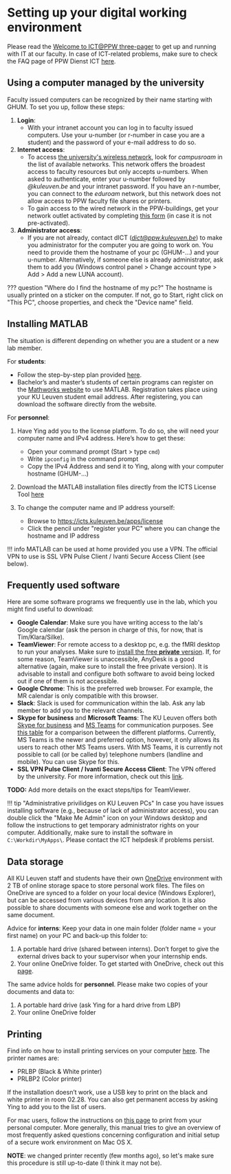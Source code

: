 # Setting up your digital working environment

Please read the [Welcome to ICT@PPW three-pager](https://ppw.kuleuven.be/ppw-dict/dictservicecatalog/welcome-to-ict-at-ppw.pdf) to get up and running with IT at our faculty. In case of ICT-related problems, make sure to check the FAQ page of PPW Dienst ICT [here](https://ppw.kuleuven.be/ppw-dict/faq/index.htm).

## Using a computer managed by the university

Faculty issued computers can be recognized by their name starting with GHUM. To set you up, follow these steps:

1. **Login**:
    - With your intranet account you can log in to faculty issued computers. Use your u-number (or r-number in case you are a student) and the password of your e-mail address to do so.
2. **Internet access**:
	  - To access [the university's wireless network](https://admin.kuleuven.be/icts/english/services/wifi), look for *campusroam* in the list of available networks. This network offers the broadest access to faculty resources but only accepts u-numbers. When asked to authenticate, enter your u-number followed by *@kuleuven.be* and your intranet password. If you have an r-number, you can connect to the *eduroam* network, but this network does not allow access to PPW faculty file shares or printers. 
	  - To gain access to the wired network in the PPW-buildings, get your network outlet activated by completing [this form](https://ppw.kuleuven.be/home/ppw-dict/forms/activating-network-outlets) (in case it is not pre-activated).
3. **Administrator access**:
    - If you are not already, contact dICT (*dict@ppw.kuleuven.be*) to make you administrator for the computer you are going to work on. You need to provide them the hostname of your pc (GHUM-…) and your u-number.
Alternatively, if someone else is already administrator, ask them to add you (Windows control panel > Change account type > Add > Add a new LUNA account).

??? question "Where do I find the hostname of my pc?"
	The hostname is usually printed on a sticker on the computer. If not, go to Start, right click on "This PC", choose properties, and check the "Device name" field.

## Installing MATLAB

The situation is different depending on whether you are a student or a new lab member.

For **students**:

- Follow the step-by-step plan provided [here](https://admin.kuleuven.be/icts/onderzoek/downloads/MATLAB/tah-student-install-2017-en.pdf).
- Bachelor’s and master’s students of certain programs can register on the [Mathworks website](https://nl.mathworks.com/academia/tah-portal/ku-leuven-30919019.html) to use MATLAB. Registration takes place using your KU Leuven student email address. After registering, you can download the software directly from the website.

For **personnel**:

1. Have Ying add you to the license platform. To do so, she will need your computer name and IPv4 address. Here’s how to get these:
	
	- Open your command prompt (Start > type `cmd`)
	- Write `ipconfig` in the command prompt 
	- Copy the IPv4 Address and send it to Ying, along with your computer hostname (GHUM-...)

2.	Download the MATLAB installation files directly from the ICTS License Tool [here](https://icts.kuleuven.be/apps/license/download/MATLAB/index.html)

3.	To change the computer name and IP address yourself: 

	- Browse to https://icts.kuleuven.be/apps/license
	- Click the pencil under "register your PC" where you can change the hostname and IP address

!!! info
	MATLAB can be used at home provided you use a VPN. The official VPN to use is SSL VPN Pulse Client / Ivanti Secure Access Client (see below).

## Frequently used software

Here are some software programs we frequently use in the lab, which you might find useful to download:

- **Google Calendar**: Make sure you have writing access to the lab's Google calendar (ask the person in charge of this, for now, that is Tim/Klara/Silke).
- **TeamViewer**: For remote access to a desktop pc, e.g. the fMRI desktop to run your analyses. Make sure to [install the free **private** version](https://www.teamviewer.com/en/download/windows/). If, for some reason, TeamViewer is unaccessible, AnyDesk is a good alternative (again, make sure to install the free private version). It is advisable to install and configure both software to avoid being locked out if one of them is not accessible.
- **Google Chrome**: This is the preferred web browser. For example, the MR calendar is only compatible with this browser.
- **Slack**: Slack is used for communication within the lab. Ask any lab member to add you to the relevant channels.
- **Skype for business** and **Microsoft Teams**: The KU Leuven offers both [Skype for business](https://admin.kuleuven.be/icts/english/services/skype) and [MS Teams](https://admin.kuleuven.be/icts/english/teams/index) for communication purposes. See [this table](https://admin.kuleuven.be/icts/english/teams/comparison) for a comparison between the different platforms. Currently, MS Teams is the newer and preferred option, however, it only allows its users to reach other MS Teams users. With MS Teams, it is currently not possible to call (or be called by) telephone numbers (landline and mobile). You can use Skype for this.
- **SSL VPN Pulse Client / Ivanti Secure Access Client**: The VPN offered by the university. For more information, check out this [link](https://admin.kuleuven.be/icts/services/vpn/).

**TODO:** Add more details on the exact steps/tips for TeamViewer.

!!! tip "Administrative privilidges on KU Leuven PCs"
	In case you have issues installing software (e.g., because of lack of administrator access), you can double click the "Make Me Admin" icon on your Windows desktop and follow the instructions to get temporary administrator rights on your computer. Additionally, make sure to install the software in `C:\Workdir\MyApps\`. Please contact the ICT helpdesk if problems persist.

## Data storage

All KU Leuven staff and students have their own [OneDrive](https://admin.kuleuven.be/icts/services/onedrive) environment with 2 TB of online storage space to store personal work files. The files on OneDrive are synced to a folder on your local device (Windows Explorer), but can be accessed from various devices from any location. It is also possible to share documents with someone else and work together on the same document.

Advice for **interns**: Keep your data in one main folder (folder name = your first name) on your PC and back-up this folder to:

1. A portable hard drive (shared between interns). Don’t forget to give the external drives back to your supervisor when your internship ends.
2. Your online OneDrive folder. To get started with OneDrive, check out this [page](https://admin.kuleuven.be/icts/services/onedrive/vanstartonedrive). 

The same advice holds for **personnel**. Please make two copies of your documents and data to: 

1. A portable hard drive (ask Ying for a hard drive from LBP)
2. Your online OneDrive folder

## Printing

Find info on how to install printing services on your computer [here](https://ppw.kuleuven.be/home/ppw-dict/dictservicedesk/netwerkprinter). The printer names are:

- PRLBP (Black & White printer)
- PRLBP2 (Color printer)

If the installation doesn’t work, use a USB key to print on the black and white printer in room 02.28. You can also get permanent access by asking Ying to add you to the list of users.

For mac users, follow the instructions on [this page](https://ppw.kuleuven.be/ppw-dict/dictservicedesk/mac-osx-configuration) to print from your personal computer. More generally, this manual tries to give an overview of most frequently asked questions concerning configuration and initial setup of a secure work environment on Mac OS X. 

**NOTE**: we changed printer recently (few months ago), so let's make sure this procedure is still up-to-date (I think it may not be).

